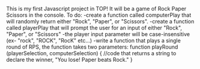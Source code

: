 This is my first Javascript project in TOP!
It will be a game of Rock Paper Scissors in the console.
To do:
    -create a function called computerPlay that will randomly return either "Rock", "Paper", or "Scissors".
    -create a function called playerPlay that will prompt the user for an input of either "Rock", "Paper", or "Scissors"
        -the player input parameter will be case-insensitive (ex- "rock", "ROCK", "RocK" etc...)
    -write a function that plays a single round of RPS, the function takes two parameters:
      function playRound (playerSelection, computerSelection) {
          //code that returns a string to declare the winner, "You lose!  Paper beats Rock."
      }